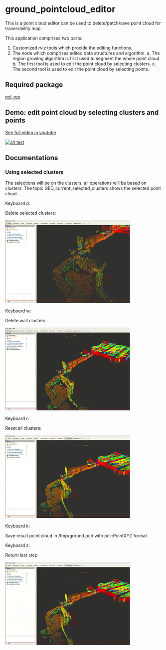# ground_pointcloud_editor
This is a point cloud editor can be used to delete/patch/save point cloud for traversibility map.

This application comprises two parts:
1. Customized rviz tools which procide the editing functions.
2. The node which comprises edited data structures and algorithm.
  a. The region growing algorithm is first used to segment the whole point cloud.
  b. The first tool is used to edit the point cloud by selecting clusters.
  c. The second tool is used to edit the point cloud by selecting points.

## Required package
[pcl_ros](http://wiki.ros.org/pcl_ros)

## Demo: edit point cloud by selecting clusters and points

[See full video in youtube](https://www.youtube.com/watch?v=5-HCcPmUQBg)

[![alt text](https://github.com/tsengapola/my_image_repo/blob/main/ground_editor/demo_main.gif)](https://www.youtube.com/watch?v=5-HCcPmUQBg "Ground point cloud editor")


## Documentations

### Using selected clusters
The selections will be on the clusters, all operations will be based on clusters.
The topic GED_current_selected_clusters shows the selected point cloud.

Keyboard d:

Delete selected clusters: 

<img src="https://github.com/tsengapola/my_image_repo/blob/main/ground_editor/clusters_delete.gif" width="400" height="265"/>

Keyboard w:

Delete wall clusters: 

<img src="https://github.com/tsengapola/my_image_repo/blob/main/ground_editor/wall_delete.gif" width="400" height="265"/>

Keyboard r:

Reset all clusters: 

<img src="https://github.com/tsengapola/my_image_repo/blob/main/ground_editor/reset_all.gif" width="400" height="265"/>

Keyboard k:

Save result point cloud in /tmp/ground.pcd with pcl::PointXYZ format

Keyboard z:

Return last step

<img src="https://github.com/tsengapola/my_image_repo/blob/main/ground_editor/last_step.gif" width="400" height="265"/>
